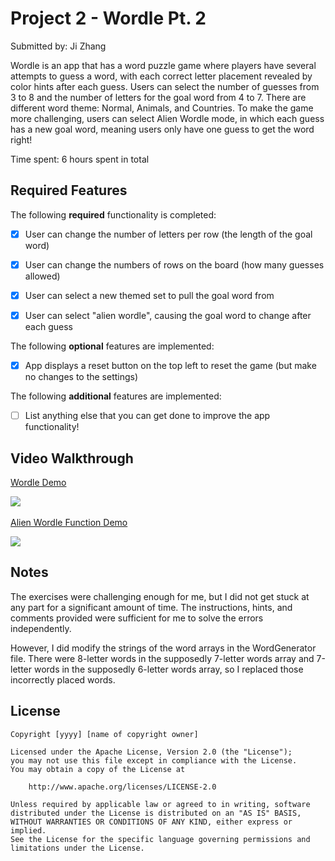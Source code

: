 # Project 2 - Wordle Pt. 2

Submitted by: Ji Zhang

Wordle is an app that has a word puzzle game where players have several attempts to guess a word, with each correct letter placement revealed by color hints after each guess. Users can select the number of guesses from 3 to 8 and the number of letters for the goal word from 4 to 7. There are different word theme: Normal, Animals, and Countries. To make the game more challenging, users can select Alien Wordle mode, in which each guess has a new goal word, meaning users only have one guess to get the word right! 

Time spent: 6 hours spent in total

## Required Features

The following **required** functionality is completed:

- [x] User can change the number of letters per row (the length of the goal word)
- [x] User can change the numbers of rows on the board (how many guesses allowed)
- [x] User can select a new themed set to pull the goal word from
- [x] User can select "alien wordle", causing the goal word to change after each guess


The following **optional** features are implemented:

- [x] App displays a reset button on the top left to reset the game (but make no changes to the settings)

The following **additional** features are implemented:

- [ ] List anything else that you can get done to improve the app functionality!

## Video Walkthrough

<div>
    <a href="https://www.loom.com/share/8bb9de5257ee48f19180105326531284">
      <p>Wordle Demo</p>
    </a>
    <a href="https://www.loom.com/share/8bb9de5257ee48f19180105326531284">
      <img style="max-width:300px;" src="https://cdn.loom.com/sessions/thumbnails/8bb9de5257ee48f19180105326531284-1695790188252-with-play.gif">
        <be><br>
    </a>
  </div>

<div>
    <a href="https://www.loom.com/share/13d107120d7245b5847ca329691d56b5">
      <p>Alien Wordle Function Demo</p>
    </a>
    <a href="https://www.loom.com/share/13d107120d7245b5847ca329691d56b5">
      <img style="max-width:300px;" src="https://cdn.loom.com/sessions/thumbnails/13d107120d7245b5847ca329691d56b5-with-play.gif">
    </a>
  </div>


## Notes

The exercises were challenging enough for me, but I did not get stuck at any part for a significant amount of time. The instructions, hints, and comments provided were sufficient for me to solve the errors independently.

However, I did modify the strings of the word arrays in the WordGenerator file. There were 8-letter words in the supposedly 7-letter words array and 7-letter words in the supposedly 6-letter words array, so I replaced those incorrectly placed words. 

## License

    Copyright [yyyy] [name of copyright owner]

    Licensed under the Apache License, Version 2.0 (the "License");
    you may not use this file except in compliance with the License.
    You may obtain a copy of the License at

        http://www.apache.org/licenses/LICENSE-2.0

    Unless required by applicable law or agreed to in writing, software
    distributed under the License is distributed on an "AS IS" BASIS,
    WITHOUT WARRANTIES OR CONDITIONS OF ANY KIND, either express or implied.
    See the License for the specific language governing permissions and
    limitations under the License.
    
